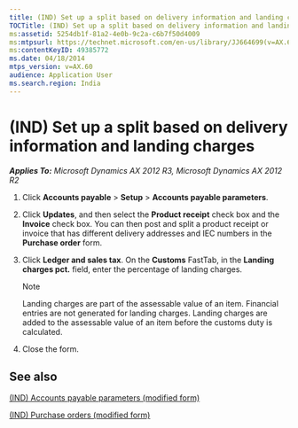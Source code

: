 ```yaml
---
title: (IND) Set up a split based on delivery information and landing charges
TOCTitle: (IND) Set up a split based on delivery information and landing charges
ms:assetid: 5254db1f-81a2-4e0b-9c2a-c6b7f50d4009
ms:mtpsurl: https://technet.microsoft.com/en-us/library/JJ664699(v=AX.60)
ms:contentKeyID: 49385772
ms.date: 04/18/2014
mtps_version: v=AX.60
audience: Application User
ms.search.region: India
---
```


# (IND) Set up a split based on delivery information and landing charges 


_**Applies To:** Microsoft Dynamics AX 2012 R3, Microsoft Dynamics AX 2012 R2_

1.  Click **Accounts payable** \> **Setup** \> **Accounts payable parameters**.

2.  Click **Updates**, and then select the **Product receipt** check box and the **Invoice** check box. You can then post and split a product receipt or invoice that has different delivery addresses and IEC numbers in the **Purchase order** form.

3.  Click **Ledger and sales tax**. On the **Customs** FastTab, in the **Landing charges pct.** field, enter the percentage of landing charges.
    

    > [!NOTE]
    > <P>Landing charges are part of the assessable value of an item. Financial entries are not generated for landing charges. Landing charges are added to the assessable value of an item before the customs duty is calculated.</P>



4.  Close the form.

## See also

[(IND) Accounts payable parameters (modified form)](https://technet.microsoft.com/en-us/library/jj664793\(v=ax.60\))

[(IND) Purchase orders (modified form)](https://technet.microsoft.com/en-us/library/jj664798\(v=ax.60\))

  


